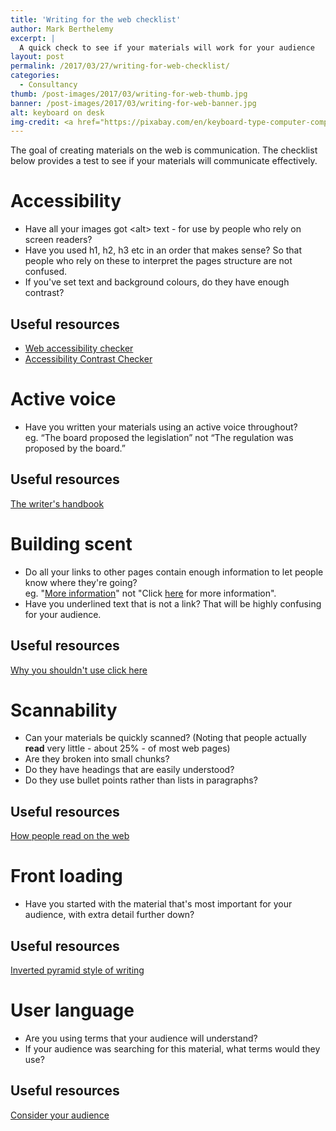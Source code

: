 ```yaml
---
title: 'Writing for the web checklist'
author: Mark Berthelemy
excerpt: |
  A quick check to see if your materials will work for your audience 
layout: post
permalink: /2017/03/27/writing-for-web-checklist/
categories:
  - Consultancy
thumb: /post-images/2017/03/writing-for-web-thumb.jpg
banner: /post-images/2017/03/writing-for-web-banner.jpg
alt: keyboard on desk
img-credit: <a href="https://pixabay.com/en/keyboard-type-computer-computing-498396/" target="_blank">Pixabay</a>
---
```

The goal of creating materials on the web is communication. The checklist below provides a test to see if your materials will communicate effectively.

# Accessibility

- Have all your images got &lt;alt&gt; text - for use by people who rely on screen readers?
- Have you used h1, h2, h3 etc in an order that makes sense? So that people who rely on these to interpret the pages structure are not confused.
- If you've set text and background colours, do they have enough contrast?

## Useful resources

- <a href="https://achecker.ca" target="_blank">Web accessibility checker</a>
- <a href="http://accessible-colors.com/" target="_blank">Accessibility Contrast Checker</a>
 
# Active voice

- Have you written your materials using an active voice throughout?<br>eg. “The board proposed the legislation” not “The regulation was proposed by the board.”

## Useful resources

<a href="http://writing.wisc.edu/Handbook/CCS_activevoice.html" target="_blank">The writer's handbook</a>

# Building scent

- Do all your links to other pages contain enough information to let people know where they're going?<br>eg. "<u>More information</u>"&nbsp;not "Click <u>here</u>&nbsp;for more information".
- Have you underlined text that is not a link? That will be highly confusing for your audience.

## Useful resources

<a href="http://www.wyversolutions.co.uk/2015/08/10-why-shouldnt-use-click-here" target="_blank">Why you shouldn't use click here</a>

# Scannability

- Can your materials be quickly scanned? (Noting that people actually <b>read</b>&nbsp;very little - about 25% - of most web pages)
- Are they broken into small chunks?
- Do they have headings that are easily understood?
- Do they use bullet points rather than lists in paragraphs?

## Useful resources

<a href="https://www.nngroup.com/articles/how-users-read-on-the-web/" target="_blank">How people read on the web</a>

# Front loading

- Have you started with the material that's most important for your audience, with extra detail further down?

## Useful resources

<a href="https://webwisewording.com/inverted-pyramid/" target="_blank">Inverted pyramid style of writing</a>

# User language

- Are you using terms that your audience will understand?
- If your audience was searching for this material, what terms would they use?

## Useful resources

<a href="https://writingcommons.org/open-text/writing-processes/think-rhetorically/712-consider-your-audience" target="_blank">Consider your audience</a>